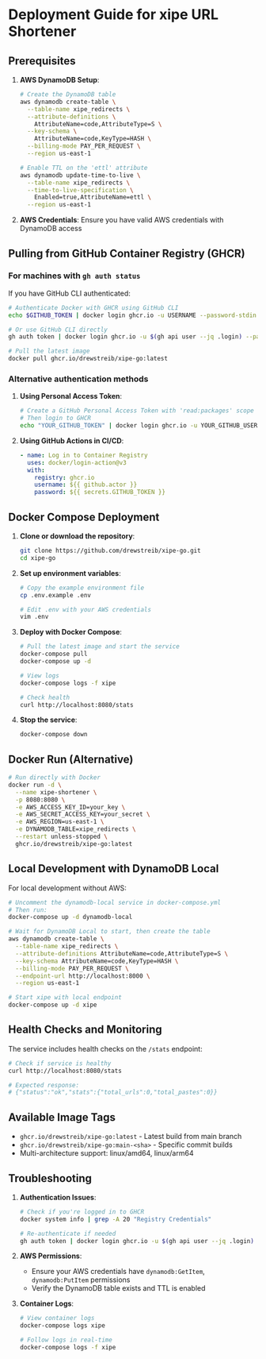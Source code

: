 # Deployment Guide for xipe URL Shortener

## Prerequisites

1. **AWS DynamoDB Setup**:
   ```bash
   # Create the DynamoDB table
   aws dynamodb create-table \
     --table-name xipe_redirects \
     --attribute-definitions \
       AttributeName=code,AttributeType=S \
     --key-schema \
       AttributeName=code,KeyType=HASH \
     --billing-mode PAY_PER_REQUEST \
     --region us-east-1

   # Enable TTL on the 'ettl' attribute
   aws dynamodb update-time-to-live \
     --table-name xipe_redirects \
     --time-to-live-specification \
       Enabled=true,AttributeName=ettl \
     --region us-east-1
   ```

2. **AWS Credentials**: Ensure you have valid AWS credentials with DynamoDB access

## Pulling from GitHub Container Registry (GHCR)

### For machines with `gh auth status`

If you have GitHub CLI authenticated:

```bash
# Authenticate Docker with GHCR using GitHub CLI
echo $GITHUB_TOKEN | docker login ghcr.io -u USERNAME --password-stdin

# Or use GitHub CLI directly
gh auth token | docker login ghcr.io -u $(gh api user --jq .login) --password-stdin

# Pull the latest image
docker pull ghcr.io/drewstreib/xipe-go:latest
```

### Alternative authentication methods

1. **Using Personal Access Token**:
   ```bash
   # Create a GitHub Personal Access Token with 'read:packages' scope
   # Then login to GHCR
   echo "YOUR_GITHUB_TOKEN" | docker login ghcr.io -u YOUR_GITHUB_USERNAME --password-stdin
   ```

2. **Using GitHub Actions in CI/CD**:
   ```yaml
   - name: Log in to Container Registry
     uses: docker/login-action@v3
     with:
       registry: ghcr.io
       username: ${{ github.actor }}
       password: ${{ secrets.GITHUB_TOKEN }}
   ```

## Docker Compose Deployment

1. **Clone or download the repository**:
   ```bash
   git clone https://github.com/drewstreib/xipe-go.git
   cd xipe-go
   ```

2. **Set up environment variables**:
   ```bash
   # Copy the example environment file
   cp .env.example .env
   
   # Edit .env with your AWS credentials
   vim .env
   ```

3. **Deploy with Docker Compose**:
   ```bash
   # Pull the latest image and start the service
   docker-compose pull
   docker-compose up -d
   
   # View logs
   docker-compose logs -f xipe
   
   # Check health
   curl http://localhost:8080/stats
   ```

4. **Stop the service**:
   ```bash
   docker-compose down
   ```

## Docker Run (Alternative)

```bash
# Run directly with Docker
docker run -d \
  --name xipe-shortener \
  -p 8080:8080 \
  -e AWS_ACCESS_KEY_ID=your_key \
  -e AWS_SECRET_ACCESS_KEY=your_secret \
  -e AWS_REGION=us-east-1 \
  -e DYNAMODB_TABLE=xipe_redirects \
  --restart unless-stopped \
  ghcr.io/drewstreib/xipe-go:latest
```

## Local Development with DynamoDB Local

For local development without AWS:

```bash
# Uncomment the dynamodb-local service in docker-compose.yml
# Then run:
docker-compose up -d dynamodb-local

# Wait for DynamoDB Local to start, then create the table
aws dynamodb create-table \
  --table-name xipe_redirects \
  --attribute-definitions AttributeName=code,AttributeType=S \
  --key-schema AttributeName=code,KeyType=HASH \
  --billing-mode PAY_PER_REQUEST \
  --endpoint-url http://localhost:8000 \
  --region us-east-1

# Start xipe with local endpoint
docker-compose up -d xipe
```

## Health Checks and Monitoring

The service includes health checks on the `/stats` endpoint:

```bash
# Check if service is healthy
curl http://localhost:8080/stats

# Expected response:
# {"status":"ok","stats":{"total_urls":0,"total_pastes":0}}
```

## Available Image Tags

- `ghcr.io/drewstreib/xipe-go:latest` - Latest build from main branch
- `ghcr.io/drewstreib/xipe-go:main-<sha>` - Specific commit builds
- Multi-architecture support: linux/amd64, linux/arm64

## Troubleshooting

1. **Authentication Issues**:
   ```bash
   # Check if you're logged in to GHCR
   docker system info | grep -A 20 "Registry Credentials"
   
   # Re-authenticate if needed
   gh auth token | docker login ghcr.io -u $(gh api user --jq .login) --password-stdin
   ```

2. **AWS Permissions**:
   - Ensure your AWS credentials have `dynamodb:GetItem`, `dynamodb:PutItem` permissions
   - Verify the DynamoDB table exists and TTL is enabled

3. **Container Logs**:
   ```bash
   # View container logs
   docker-compose logs xipe
   
   # Follow logs in real-time
   docker-compose logs -f xipe
   ```